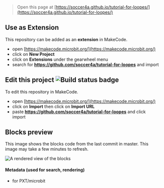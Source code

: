 
> Open this page at [https://soccer4a.github.io/tutorial-for-loopes/](https://soccer4a.github.io/tutorial-for-loopes/)

## Use as Extension

This repository can be added as an **extension** in MakeCode.

* open [https://makecode.microbit.org/](https://makecode.microbit.org/)
* click on **New Project**
* click on **Extensions** under the gearwheel menu
* search for **https://github.com/soccer4a/tutorial-for-loopes** and import

## Edit this project ![Build status badge](https://github.com/soccer4a/tutorial-for-loopes/workflows/MakeCode/badge.svg)

To edit this repository in MakeCode.

* open [https://makecode.microbit.org/](https://makecode.microbit.org/)
* click on **Import** then click on **Import URL**
* paste **https://github.com/soccer4a/tutorial-for-loopes** and click import

## Blocks preview

This image shows the blocks code from the last commit in master.
This image may take a few minutes to refresh.

![A rendered view of the blocks](https://github.com/soccer4a/tutorial-for-loopes/raw/master/.github/makecode/blocks.png)

#### Metadata (used for search, rendering)

* for PXT/microbit
<script src="https://makecode.com/gh-pages-embed.js"></script><script>makeCodeRender("{{ site.makecode.home_url }}", "{{ site.github.owner_name }}/{{ site.github.repository_name }}");</script>
